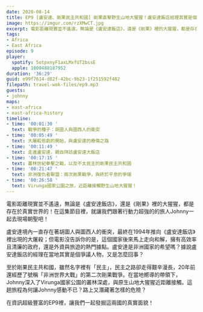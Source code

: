 ```yaml
---
date: 2020-08-14
title: EP9 [盧安達、剛果民主共和國] 剛果直擊野生山地大猩猩！盧安達飯店經理其實是個爭議人物？ ft. Johnny
image: https://imgur.com/rzXMwCT.jpg
excerpt: 電影距離現實並不遙遠，無論是《盧安達飯店》，還是《剛果》裡的大猩猩，都是存在於真實世界的！在這集節目裡，就讓我們跟著行動力超強的的旅人Johnny一起去現場朝聖吧！
tags:
- Africa
- East Africa
episode: 9
player:
  spotify: 5otpxnyF1axLMxfUT2bssE
  apple: 1000488187952
duration: '36:29'
guid: e99f7614-d82f-42bc-9b23-1f251592f482
filepath: travel-wok-files/ep9.mp3
guests:
- johnny
maps:
- east-africa
- east-africa-history
timeline:
- time: '00:01:30 '
  text: 戰爭的種子：胡圖人與圖西人的衝突
- time: '00:05:49 '
  text: 大屠殺悲劇的開始，與盧安達的療傷之路
- time: '00:11:49 '
  text: 走進盧安達，親自拜訪盧安達大飯店
- time: '00:17:15 '
  text: 叢林世紀拳擊之戰，以及不太民主的剛果民主共和國
- time: '00:21:47 '
  text: 非洲復仇者聯盟：兩次剛果戰爭，與終於平息的爭端
- time: '00:26:58 '
  text: Virunga國家公園之旅，近距離接觸野生山地大猩猩！
---
```


電影距離現實並不遙遠，無論是《盧安達飯店》，還是《剛果》裡的大猩猩，都是存在於真實世界的！在這集節目裡，就讓我們跟著行動力超強的的旅人Johnny一起去現場朝聖吧！

盧安達境內一直存在著胡圖人與圖西人的衝突，最終在1994年推向《盧安達飯店》裡出現的大屠殺；但電影沒告訴你的是，這個國家後來馬上走向和解，擁有高效率且清廉的政府，還是外資與旅遊的熱門據點。盧安達是非洲國家的希望嗎？據說盧安達飯店的經理在當地其實是個爭議人物，又是怎麼回事？

至於剛果民主共和國，雖然名字裡有「民主」，民主之路卻走得艱辛漫長，20年前還經歷了號稱「非洲世界大戰」的第二次剛果戰爭。在當地嚮導的帶領下，Johnny深入了Virunga國家公園的叢林深處，與原生山地大猩猩近距離接觸。這趟旅程為何讓Johnny感動不已？路上又潛藏著怎樣的危險？

在資訊超級豐富的EP9裡，讓我們一起發掘這兩國的真實面貌！



